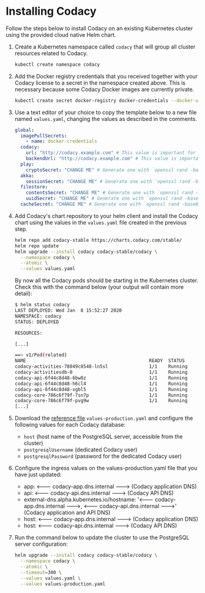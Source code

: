 # Installing Codacy

Follow the steps below to install Codacy on an existing Kubernetes cluster using the provided cloud native Helm chart.

1.  Create a Kubernetes namespace called `codacy` that will group all cluster resources related to Codacy.

    ```bash
    kubectl create namespace codacy
    ```

2.  Add the Docker registry credentials that you received together with your Codacy license to a secret in the namespace created above. This is necessary because some Codacy Docker images are currently private.

    ```bash
    kubectl create secret docker-registry docker-credentials --docker-username=$DOCKER_USERNAME --docker-password=$DOCKER_PASSWORD --namespace codacy
    ```

3.  Use a text editor of your choice to copy the template below to a new file named `values.yaml`, changing the values as described in the comments.

    ```yaml
    global:
      imagePullSecrets:
        - name: docker-credentials
      codacy:
        url: "http://codacy.example.com" # This value is important for VCS configuration and badges to work
        backendUrl: "http://codacy.example.com" # This value is important for VCS configuration and badges to work
      play:
        cryptoSecret: "CHANGE ME" # Generate one with `openssl rand -base64 128 | tr -dc 'a-zA-Z0-9'`
      akka:
        sessionSecret: "CHANGE ME" # Generate one with `openssl rand -base64 128 | tr -dc 'a-zA-Z0-9'`
      filestore:
        contentsSecret: "CHANGE ME" # Generate one with `openssl rand -base64 128 | tr -dc 'a-zA-Z0-9'`
        uuidSecret: "CHANGE ME" # Generate one with `openssl rand -base64 128 | tr -dc 'a-zA-Z0-9'`
      cacheSecret: "CHANGE ME" # Generate one with `openssl rand -base64 128 | tr -dc 'a-zA-Z0-9'`
    ```

4.  Add Codacy's chart repository to your helm client and install the Codacy chart using the values in the `values.yaml` file created in the previous step.

    ```bash
    helm repo add codacy-stable https://charts.codacy.com/stable/
    helm repo update
    helm upgrade --install codacy codacy-stable/codacy \
      --namespace codacy \
      --atomic \
      --values values.yaml
    ```

    By now all the Codacy pods should be starting in the Kubernetes cluster. Check this with the command below (your output will contain more detail):

    ```bash
    $ helm status codacy
    LAST DEPLOYED: Wed Jan  8 15:52:27 2020
    NAMESPACE: codacy
    STATUS: DEPLOYED

    RESOURCES:

    [...]

    ==> v1/Pod(related)
    NAME                                             READY  STATUS            RESTARTS  AGE
    codacy-activities-78849c8548-ln5sl               1/1    Running           4         6m11s
    codacy-activitiesdb-0                            1/1    Running           0         6m3s
    codacy-api-6f44c8d48-6bw8z                       1/1    Running           0         6m11s
    codacy-api-6f44c8d48-h6cl4                       1/1    Running           0         6m11s
    codacy-api-6f44c8d48-vgbl5                       1/1    Running           0         6m11s
    codacy-core-786c6f79f-7sn7p                      1/1    Running           0         6m11s
    codacy-core-786c6f79f-pvg9w                      1/1    Running           0         6m11s
    [...]
    ```

5.  Download the [reference file](https://raw.githubusercontent.com/codacy/chart/master/codacy/values-production.yaml) `values-production.yaml` and configure the following values for each Codacy database:

    -   `host` (host name of the PostgreSQL server, accessible from the cluster)
    -   `postgresqlUsername` (dedicated Codacy user)
    -   `postgresqlPassword` (password for the dedicated Codacy user)

6. Configure the ingress values on the values-production.yaml file that you have just updated:

    -   app: <--- codacy-app.dns.internal ---> (Codacy application DNS)
    -   api: <--- codacy-api.dns.internal ---> (Codacy API DNS)
    -   external-dns.alpha.kubernetes.io/hostname: '<--- codacy-app.dns.internal --->, <--- codacy-api.dns.internal --->' (Codacy application and API DNS)
    -   host: <--- codacy-app.dns.internal ---> (Codacy application DNS)
    -   host: <--- codacy-api.dns.internal ---> (Codacy API DNS)

7.  Run the command below to update the cluster to use the PostgreSQL server configuration:

    ```bash
    helm upgrade --install codacy codacy-stable/codacy \
      --namespace codacy \
      --atomic \
      --timeout=300 \
      --values values.yaml \
      --values values-production.yaml
    ```
